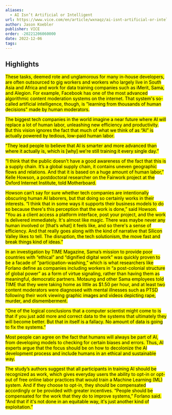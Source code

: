 ```yaml
---
aliases:
  - AI Isn’t Artificial or Intelligent
url: https://www.vice.com/en/article/wxnaqz/ai-isnt-artificial-or-intelligent
author: Jason Koebler
publisher: VICE
order: -20221206060000
date: 2022-12-06
tags:
---
```


## Highlights
<mark>These tasks, deemed rote and unglamorous for many in-house developers, are often outsourced to gig workers and workers who largely live in South Asia and Africa and work for data training companies such as iMerit, Sama, and Alegion. For example, Facebook has one of the most advanced algorithmic content moderation systems on the internet. That system's so-called artificial intelligence, though, is "learning from thousands of human decisions" made by human moderators.</mark>

<mark>The biggest tech companies in the world imagine a near future where AI will replace a lot of human labor, unleashing new efficiency and productivity. But this vision ignores the fact that much of what we think of as “AI” is actually powered by tedious, low-paid human labor.</mark>

<mark>“They lead people to believe that AI is smarter and more advanced than where it actually is, which is [why] we're still training it every single day.”</mark>

<mark>“I think that the public doesn't have a good awareness of the fact that this is a supply chain. It’s a global supply chain, it contains uneven geographic flows and relations. And that it is based on a huge amount of human labor,” Kelle Howson, a postdoctoral researcher on the Fairwork project at the Oxford Internet Institute, told Motherboard.</mark>

<mark>Howson can’t say for sure whether tech companies are intentionally obscuring human AI laborers, but that doing so certainly works in their interests. “I think that in some ways it supports their business models to do so because there's this perception that the work is done,” said Howson. “You as a client access a platform interface, post your project, and the work is delivered immediately. It's almost like magic. There was maybe never any human involved or [that’s what] it feels like, and so there's a sense of efficiency. And that really goes along with the kind of narrative that Silicon Valley likes to tell. The disruption, the tech solutionism, the move fast and break things kind of ideas.”</mark>

<mark>In an investigation by TIME Magazine, Sama’s mission to provide poor countries with “ethical” and “dignified digital work” was quickly proven to be a facade of “participation-washing,” which is what researchers like Forlano define as companies including workers in “a post-colonial structure of global power” as a form of virtue signaling, rather than having them as meaningful, democratic partners. Motaung and other Sama employees told TIME that they were taking home as little as $1.50 per hour, and at least two content moderators were diagnosed with mental illnesses such as PTSD following their work viewing graphic images and videos depicting rape, murder, and dismemberment.</mark>

<mark>“One of the logical conclusions that a computer scientist might come to is that if you just add more and correct data to the systems that ultimately they will become better. But that in itself is a fallacy. No amount of data is going to fix the systems.”</mark>

<mark>Most people can agree on the fact that humans will always be part of AI, from developing models to checking for certain biases and errors. Thus, AI experts argue that the focus should be on how to decolonize the AI development process and include humans in an ethical and sustainable way.</mark>

<mark>The study’s authors suggest that all participants in training AI should be recognized as work, which gives everyday users the ability to opt-in or opt-out of free online labor practices that would train a Machine Learning (ML) system. And if they choose to opt-in, they should be compensated accordingly or be provided with greater incentives. “People should be compensated for the work that they do to improve systems,” Forlano said. “And that if it's not done in an equitable way, it's just another kind of exploitation.”</mark>

